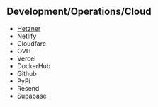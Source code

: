 ## Development/Operations/Cloud

- [Hetzner](hetzner.md)
- Netlify
- Cloudfare
- OVH
- Vercel
- DockerHub
- Github
- PyPi
- Resend
- Supabase
